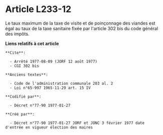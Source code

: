# Article L233-12

Le taux maximum    de la taxe de visite et de poinçonnage des viandes est égal au taux de la taxe sanitaire fixée par
l'article 302 bis du code général des impôts.

**Liens relatifs à cet article**

	**Cite**:

	  - Arrêté 1977-08-09 (JORF 12 août 1977)
	  - CGI 302 bis

	**Anciens textes**:

	  - Code de l'administration communale 203 al. 2
	  - Loi n°65-997 1965-11-29 art. 15 IV

	**Codifié par**:

	  - Décret n°77-90 1977-01-27

	**Créé par**:

	  - Décret n°77-90 1977-01-27 JORF et JONC 3 février 1977 date d'entrée en vigueur élection des maires
